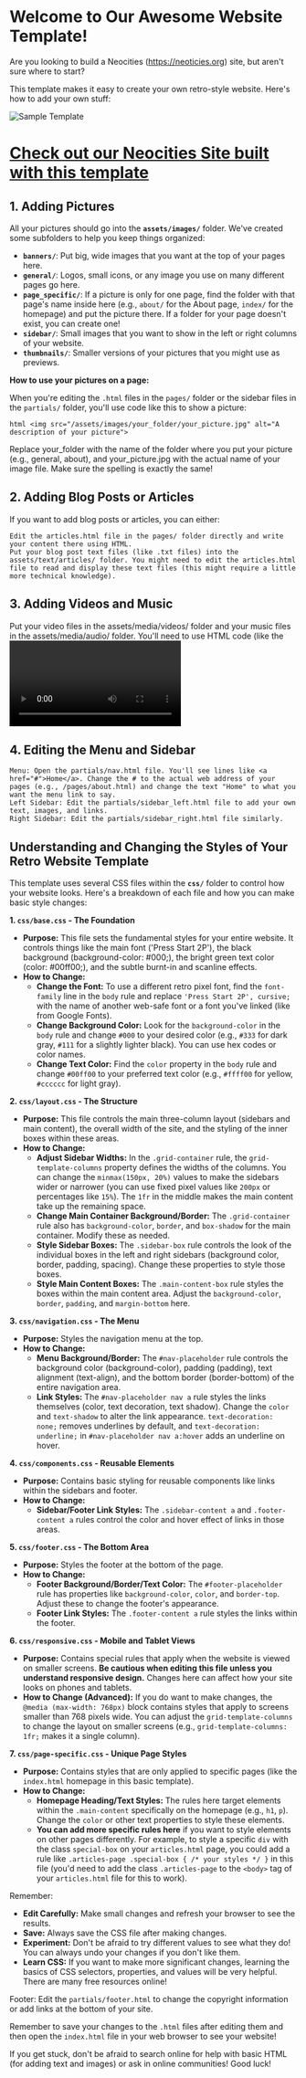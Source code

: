 # Welcome to Our Awesome Website Template!

Are you looking to build a Neocities (https://neoticies.org) site, but aren't sure where to start?

This template makes it easy to create your own retro-style website. Here's how to add your own stuff:

![Sample Template](/assets/images/general/template_screenshot.png)

# [Check out our Neocities Site built with this template](https://n1ghtw1re.neocities.org/)

## 1. Adding Pictures

All your pictures should go into the **`assets/images/`** folder. We've created some subfolders to help you keep things organized:

* **`banners/`**: Put big, wide images that you want at the top of your pages here.
* **`general/`**: Logos, small icons, or any image you use on many different pages go here.
* **`page_specific/`**: If a picture is only for one page, find the folder with that page's name inside here (e.g., `about/` for the About page, `index/` for the homepage) and put the picture there. If a folder for your page doesn't exist, you can create one!
* **`sidebar/`**: Small images that you want to show in the left or right columns of your website.
* **`thumbnails/`**: Smaller versions of your pictures that you might use as previews.

**How to use your pictures on a page:**

When you're editing the `.html` files in the `pages/` folder or the sidebar files in the `partials/` folder, you'll use code like this to show a picture:

```html <img src="/assets/images/your_folder/your_picture.jpg" alt="A description of your picture">```

Replace your_folder with the name of the folder where you put your picture (e.g., general, about), and your_picture.jpg with the actual name of your image file. Make sure the spelling is exactly the same!
## 2. Adding Blog Posts or Articles

If you want to add blog posts or articles, you can either:

    Edit the articles.html file in the pages/ folder directly and write your content there using HTML.
    Put your blog post text files (like .txt files) into the assets/text/articles/ folder. You might need to edit the articles.html file to read and display these text files (this might require a little more technical knowledge).

## 3. Adding Videos and Music

Put your video files in the assets/media/videos/ folder and your music files in the assets/media/audio/ folder. You'll need to use HTML code (like the <video> and <audio> tags) in your .html files to show these on your pages.

## 4. Editing the Menu and Sidebar

    Menu: Open the partials/nav.html file. You'll see lines like <a href="#">Home</a>. Change the # to the actual web address of your pages (e.g., /pages/about.html) and change the text "Home" to what you want the menu link to say.
    Left Sidebar: Edit the partials/sidebar_left.html file to add your own text, images, and links.
    Right Sidebar: Edit the partials/sidebar_right.html file similarly.

## Understanding and Changing the Styles of Your Retro Website Template

This template uses several CSS files within the **`css/`** folder to control how your website looks. Here's a breakdown of each file and how you can make basic style changes:

**1. `css/base.css` - The Foundation**

* **Purpose:** This file sets the fundamental styles for your entire website. It controls things like the main font ('Press Start 2P'), the black background (background-color: #000;), the bright green text color (color: #00ff00;), and the subtle burnt-in and scanline effects.
* **How to Change:**
    * **Change the Font:** To use a different retro pixel font, find the `font-family` line in the `body` rule and replace `'Press Start 2P', cursive;` with the name of another web-safe font or a font you've linked (like from Google Fonts).
    * **Change Background Color:** Look for the `background-color` in the `body` rule and change `#000` to your desired color (e.g., `#333` for dark gray, `#111` for a slightly lighter black). You can use hex codes or color names.
    * **Change Text Color:** Find the `color` property in the `body` rule and change `#00ff00` to your preferred text color (e.g., `#ffff00` for yellow, `#cccccc` for light gray).

**2. `css/layout.css` - The Structure**

* **Purpose:** This file controls the main three-column layout (sidebars and main content), the overall width of the site, and the styling of the inner boxes within these areas.
* **How to Change:**
    * **Adjust Sidebar Widths:** In the `.grid-container` rule, the `grid-template-columns` property defines the widths of the columns. You can change the `minmax(150px, 20%)` values to make the sidebars wider or narrower (you can use fixed pixel values like `200px` or percentages like `15%`). The `1fr` in the middle makes the main content take up the remaining space.
    * **Change Main Container Background/Border:** The `.grid-container` rule also has `background-color`, `border`, and `box-shadow` for the main container. Modify these as needed.
    * **Style Sidebar Boxes:** The `.sidebar-box` rule controls the look of the individual boxes in the left and right sidebars (background color, border, padding, spacing). Change these properties to style those boxes.
    * **Style Main Content Boxes:** The `.main-content-box` rule styles the boxes within the main content area. Adjust the `background-color`, `border`, `padding`, and `margin-bottom` here.

**3. `css/navigation.css` - The Menu**

* **Purpose:** Styles the navigation menu at the top.
* **How to Change:**
    * **Menu Background/Border:** The `#nav-placeholder` rule controls the background color (background-color), padding (padding), text alignment (text-align), and the bottom border (border-bottom) of the entire navigation area.
    * **Link Styles:** The `#nav-placeholder nav a` rule styles the links themselves (color, text decoration, text shadow). Change the `color` and `text-shadow` to alter the link appearance. `text-decoration: none;` removes underlines by default, and `text-decoration: underline;` in `#nav-placeholder nav a:hover` adds an underline on hover.

**4. `css/components.css` - Reusable Elements**

* **Purpose:** Contains basic styling for reusable components like links within the sidebars and footer.
* **How to Change:**
    * **Sidebar/Footer Link Styles:** The `.sidebar-content a` and `.footer-content a` rules control the color and hover effect of links in those areas.

**5. `css/footer.css` - The Bottom Area**

* **Purpose:** Styles the footer at the bottom of the page.
* **How to Change:**
    * **Footer Background/Border/Text Color:** The `#footer-placeholder` rule has properties like `background-color`, `color`, and `border-top`. Adjust these to change the footer's appearance.
    * **Footer Link Styles:** The `.footer-content a` rule styles the links within the footer.

**6. `css/responsive.css` - Mobile and Tablet Views**

* **Purpose:** Contains special rules that apply when the website is viewed on smaller screens. **Be cautious when editing this file unless you understand responsive design.** Changes here can affect how your site looks on phones and tablets.
* **How to Change (Advanced):** If you do want to make changes, the `@media (max-width: 768px)` block contains styles that apply to screens smaller than 768 pixels wide. You can adjust the `grid-template-columns` to change the layout on smaller screens (e.g., `grid-template-columns: 1fr;` makes it a single column).

**7. `css/page-specific.css` - Unique Page Styles**

* **Purpose:** Contains styles that are only applied to specific pages (like the `index.html` homepage in this basic template).
* **How to Change:**
    * **Homepage Heading/Text Styles:** The rules here target elements within the `.main-content` specifically on the homepage (e.g., `h1`, `p`). Change the `color` or other text properties to style these elements.
    * **You can add more specific rules here** if you want to style elements on other pages differently. For example, to style a specific `div` with the class `special-box` on your `articles.html` page, you could add a rule like `.articles-page .special-box { /* your styles */ }` in this file (you'd need to add the class `.articles-page` to the `<body>` tag of your `articles.html` file for this to work).

Remember:

* **Edit Carefully:** Make small changes and refresh your browser to see the results.
* **Save:** Always save the CSS file after making changes.
* **Experiment:** Don't be afraid to try different values to see what they do! You can always undo your changes if you don't like them.
* **Learn CSS:** If you want to make more significant changes, learning the basics of CSS selectors, properties, and values will be very helpful. There are many free resources online!

Footer: Edit the `partials/footer.html` to change the copyright information or add links at the bottom of your site.

Remember to save your changes to the `.html` files after editing them and then open the `index.html` file in your web browser to see your website!

If you get stuck, don't be afraid to search online for help with basic HTML (for adding text and images) or ask in online communities! Good luck!
